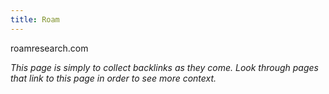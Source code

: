 ```yaml
---
title: Roam
---
```

roamresearch.com

*This page is simply to collect backlinks as they come. Look through pages that link to this page in order to see more context.*